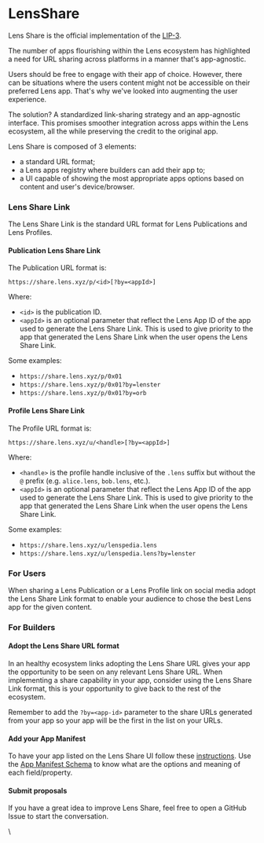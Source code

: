 # LensShare

Lens Share is the official implementation of the [LIP-3](https://github.com/lens-protocol/LIPs/blob/main/LIPs/lip-3.md).

The number of apps flourishing within the Lens ecosystem has highlighted a need for URL sharing across platforms in a manner that's app-agnostic.

Users should be free to engage with their app of choice. However, there can be situations where the users content might not be accessible on their preferred Lens app. That's why we've looked into augmenting the user experience.

The solution? A standardized link-sharing strategy and an app-agnostic interface. This promises smoother integration across apps within the Lens ecosystem, all the while preserving the credit to the original app.

Lens Share is composed of 3 elements:

* a standard URL format;
* a Lens apps registry where builders can add their app to;
* a UI capable of showing the most appropriate apps options based on content and user's device/browser.

### Lens Share Link

The Lens Share Link is the standard URL format for Lens Publications and Lens Profiles.

#### Publication Lens Share Link

The Publication URL format is:

```
https://share.lens.xyz/p/<id>[?by=<appId>]
```

Where:

* `<id>` is the publication ID.
* `<appId>` is an optional parameter that reflect the Lens App ID of the app used to generate the Lens Share Link. This is used to give priority to the app that generated the Lens Share Link when the user opens the Lens Share Link.

Some examples:

* `https://share.lens.xyz/p/0x01`
* `https://share.lens.xyz/p/0x01?by=lenster`
* `https://share.lens.xyz/p/0x01?by=orb`

#### Profile Lens Share Link

The Profile URL format is:

```
https://share.lens.xyz/u/<handle>[?by=<appId>]
```

Where:

* `<handle>` is the profile handle inclusive of the `.lens` suffix but without the `@` prefix (e.g. `alice.lens`, `bob.lens`, etc.).
* `<appId>` is an optional parameter that reflect the Lens App ID of the app used to generate the Lens Share Link. This is used to give priority to the app that generated the Lens Share Link when the user opens the Lens Share Link.

Some examples:

* `https://share.lens.xyz/u/lenspedia.lens`
* `https://share.lens.xyz/u/lenspedia.lens?by=lenster`

### For Users

When sharing a Lens Publication or a Lens Profile link on social media adopt the Lens Share Link format to enable your audience to chose the best Lens app for the given content.

### For Builders

#### Adopt the Lens Share URL format

In an healthy ecosystem links adopting the Lens Share URL gives your app the opportunity to be seen on any relevant Lens Share URL. When implementing a share capability in your app, consider using the Lens Share Link format, this is your opportunity to give back to the rest of the ecosystem.

Remember to add the `?by=<app-id>` parameter to the share URLs generated from your app so your app will be the first in the list on your URLs.

#### Add your App Manifest

To have your app listed on the Lens Share UI follow these [instructions](https://github.com/lens-protocol/lens-share#add-your-app-manifest). Use the [App Manifest Schema](https://share.lens.xyz/schemas/1.0.0/app-manifest) to know what are the options and meaning of each field/property.

#### Submit proposals

If you have a great idea to improve Lens Share, feel free to open a GitHub Issue to start the conversation.

\
